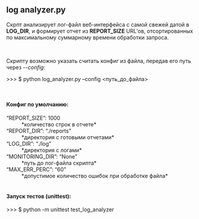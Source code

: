 <h2>log analyzer.py</h2>
<p>Скрпт анализирует лог-файл веб-интерфейса с самой свежей датой в <b>LOG_DIR</b>, и формирует отчет из <b>REPORT_SIZE</b> URL’ов, отсортированных по максимальному суммарному времени обработки запроса.<p>
<br>
<div><p>Скрипту возможно указать считать конфиг из файла, передав его путь через <em>--config</em>:</p>  
<p> >>> $ python log_analyzer.py –config <путь_до_файла></p>  
<br>
<h4>Конфиг по умолчанию:</h4>
<dt>“REPORT_SIZE”: 1000</dt> <dd> *количество строк в отчете* </dd><dt>“REPORT_DIR”: “./reports”</dt> <dd> *директория с готовыми отчетами* <dd><dt>“LOG_DIR”: “./log”</dt> <dd> *директория с логами* </dd>
<dt>“MONITORING_DIR”: “None”</dt><dd> *путь до лог-файла скрипта* </dd><dt>“MAX_ERR_PERC”: “60”</dt> <dd> *допустимое количество ошибок при обработке файла*</dd>
<br>
<h4>Запуск тестов (unittest):</h4>
<p> >>> $ python -m unittest test_log_analyzer </p>
